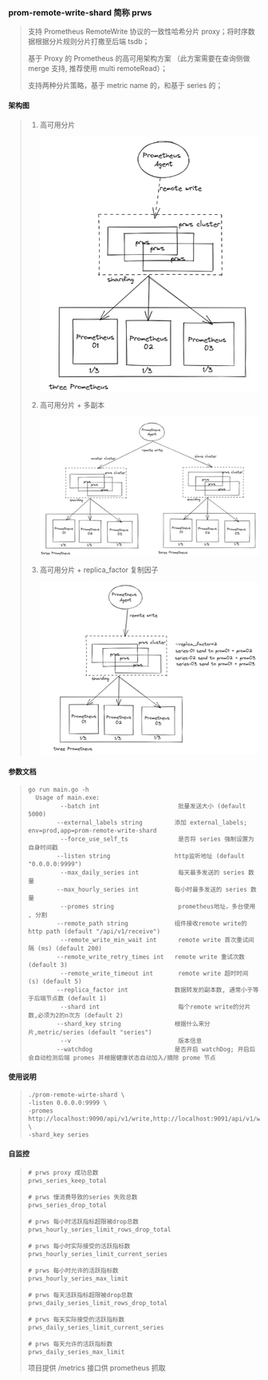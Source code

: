 ### prom-remote-write-shard 简称 prws
> 支持 Prometheus RemoteWrite 协议的一致性哈希分片 proxy；将时序数据根据分片规则分片打撒至后端 tsdb；
>
> 基于 Proxy 的 Prometheus 的高可用架构方案 （此方案需要在查询侧做 merge 支持, 推荐使用 multi remoteRead）；
>
> 支持两种分片策略，基于 metric name 的，和基于 series 的；
>



#### 架构图

> 1. 高可用分片
>
>    ![image-20231110234345611](img/image-20231110234345611.png)
>
> 2. 高可用分片 + 多副本
>
>    ![image-20231110234723863](img/image-20231110234723863.png)
>
> 3. 高可用分片 + replica_factor 复制因子
>
>    ![image-20231110235129885](img/image-20231110235129885.png)




#### 参数文档
> ```shell
> go run main.go -h
>   Usage of main.exe:
>          --batch int                      批量发送大小 (default 5000)                                                          
>         --external_labels string         添加 external_labels; env=prod,app=prom-remote-write-shard                           
>          --force_use_self_ts              是否将 series 强制设置为自身时间戳                                                   
>         --listen string                  http监听地址 (default "0.0.0.0:9999")                                                
>          --max_daily_series int           每天最多发送的 series 数量                                                           
>         --max_hourly_series int          每小时最多发送的 series 数量                                                         
>          --promes string                  prometheus地址，多台使用 , 分割                                                      
>         --remote_path string             组件接收remote write的 http path (default "/api/v1/receive")                         
>          --remote_write_min_wait int      remote write 首次重试间隔 (ms) (default 200)                                         
>         --remote_write_retry_times int   remote write 重试次数 (default 3)                                                    
>          --remote_write_timeout int       remote write 超时时间 (s) (default 5)                                                
>         --replica_factor int             数据转发的副本数, 通常小于等于后端节点数 (default 1)                                 
>          --shard int                      每个remote write的分片数,必须为2的n次方 (default 2)                                  
>         --shard_key string               根据什么来分片,metric/series (default "series")                                      
>          --v                              版本信息                                                                             
>         --watchdog                       是否开启 watchDog; 开启后会自动检测后端 promes 并根据健康状态自动加入/摘除 prome 节点
>    ```



#### 使用说明

> ```shell
> ./prom-remote-wirte-shard \
> -listen 0.0.0.0:9999 \
> -promes http://localhost:9090/api/v1/write,http://localhost:9091/api/v1/write \
> -shard_key series
> ```



#### 自监控

> ```
> # prws proxy 成功总数
> prws_series_keep_total
> 
> # prws 慢消费导致的series 失败总数
> prws_series_drop_total
> 
> # prws 每小时活跃指标超限被drop总数
> prws_hourly_series_limit_rows_drop_total
> 
> # prws 每小时实际接受的活跃指标数
> prws_hourly_series_limit_current_series
> 
> # prws 每小时允许的活跃指标数
> prws_hourly_series_max_limit
> 
> # prws 每天活跃指标超限被drop总数
> prws_daily_series_limit_rows_drop_total
> 
> # prws 每天实际接受的活跃指标数
> prws_daily_series_limit_current_series
> 
> # prws 每天允许的活跃指标数
> prws_daily_series_max_limit
> ```
>
> 项目提供 /metrics 接口供 prometheus 抓取